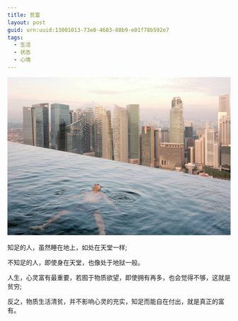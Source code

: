 ```yaml
---
title: 贫富
layout: post
guid: urn:uuid:13001013-73e0-4683-88b9-e01f78b592e7
tags:
  - 生活
  - 状态
  - 心境
---
```



[![](/media/files/2019/05/27/pf.png)](https://bolg-1257385283.cos.ap-chengdu.myqcloud.com/2019/05/27/pf.png)

知足的人，虽然睡在地上，如处在天堂一样;

不知足的人，即使身在天堂，也像处于地狱一般。

人生，心灵富有最重要，若囿于物质欲望，即使拥有再多，也会觉得不够，这就是贫穷;

反之，物质生活清贫，并不影响心灵的充实，知足而能自在付出，就是真正的富有。

